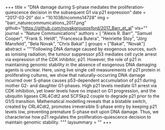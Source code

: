 +++
title = "DNA damage during S-phase mediates the proliferation-quiescence decision in the subsequent G1 via p21 expression"
date = "2017-03-20"
doi = "10.1038/ncomms14728"
img = "barr_naturecommunications_2017.png"
github="https://github.com/novakgroupoxford/2017_Barr_et_al"
vis=""
journal = "Nature Communications"
authors = [
  "Alexis R. Barr",
  "Samuel Cooper",
  "Frank S. Heldt",
  "Francesca Butera",
  "Henriette Stoy",
  "Jörg Mansfeld",
  "Bela Novak",
  "Chris Bakal"
]
groups = ["Bakal", "Novak"]
abstract = """Following DNA damage caused by exogenous sources, such as ionising radiation, the tumour suppressor p53 mediates cell cycle arrest via expression of the CDK inhibitor, p21. However, the role of p21 in maintaining genomic stability in the absence of exogenous DNA damaging agents is unclear. Here, using live single cell measurements of p21 protein in proliferating cultures, we show that naturally-occurring DNA damage incurred over S-phase causes p53-dependent accumulation of p21 during mother G2- and daughter G1-phases. High p21 levels mediate G1 arrest via CDK inhibition, yet lower levels have no impact on G1 progression, and the ubiquitin ligases CRL4Cdt2 and SCFSkp2 couple to degrade p21 prior to the G1/S transition. Mathematical modelling reveals that a bistable switch, created by CRL4Cdt2, promotes irreversible S-phase entry by keeping p21 levels low, preventing premature S-phase exit upon DNA damage. Thus, we characterise how p21 regulates the proliferation-quiescence decision to maintain genomic stability.
"""
laysummary = ""
+++
